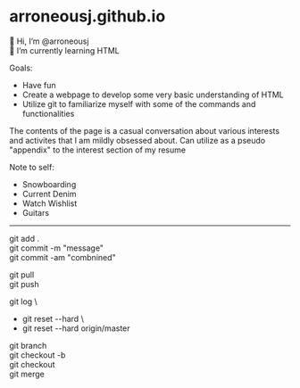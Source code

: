 # arroneousj.github.io

👋 Hi, I’m @arroneousj \
🌱 I’m currently learning HTML

Goals:
- Have fun
- Create a webpage to develop some very basic understanding of HTML
- Utilize git to familiarize myself with some of the commands and functionalities

The contents of the page is a casual conversation about various interests and activites that I am mildly obsessed about.
Can utilize as a pseudo "appendix" to the interest section of my resume

Note to self:
 - Snowboarding
 - Current Denim
 - Watch Wishlist
 - Guitars

_____________________________________________________________
git add . \
git commit -m "message" \
git commit -am "combnined"

git pull \
git push

git log \
 - git reset --hard <commit> \
 - git reset --hard origin/master
 
 git branch \
 git checkout -b <new branch name> \
 git checkout <branch name> \
 git merge <other branch name> 
